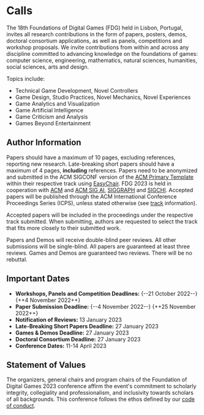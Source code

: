 # Calls

The 18th Foundations of Digital Games (FDG) held in Lisbon, Portugal, invites
all research contributions in the form of papers, posters, demos, doctoral
consortium applications, as well as panels, competitions and workshop proposals.
We invite contributions from within and across any discipline committed to
advancing knowledge on the foundations of games: computer science, engineering,
mathematics, natural sciences, humanities, social sciences, arts and design.

Topics include:

* Technical Game Development, Novel Controllers
* Game Design, Studio Practices, Novel Mechanics, Novel Experiences
* Game Analytics and Visualization
* Game Artificial Intelligence
* Game Criticism and Analysis
* Games Beyond Entertainment

## Author Information

Papers should have a maximum of 10 pages, excluding references, reporting new
research. Late-breaking short papers should have a maximum of 4 pages,
**including** references. Papers need to be anonymized and submitted in the ACM
SIGCONF version of the [ACM Primary Template] within their respective track
using [EasyChair]. FDG 2023 is held in cooperation with [ACM] and [ACM SIG AI],
[SIGGRAPH] and [SIGCHI]. Accepted papers will be published through the ACM
International Conference Proceedings Series (ICPS), unless stated otherwise (see
[track](tracks.md) information).

Accepted papers will be included in the proceedings under the respective track
submitted. When submitting, authors are requested to select the track that fits
more closely to their submitted work.

Papers and Demos will receive double-blind peer reviews. All other submissions
will be single-blind. All papers are guaranteed at least three reviews. Games
and Demos are guaranteed two reviews. There will be no rebuttal.

## Important Dates

* **Workshops, Panels and Competition Deadlines:** {--21 October 2022--} {++4 November 2022++}
* **Paper Submission Deadline:** {--4 November 2022--} {++25 November 2022++}
* **Notification of Reviews:** 13 January 2023
* **Late-Breaking Short Papers Deadline:** 27 January 2023
* **Games & Demos Deadline:** 27 January 2023
* **Doctoral Consortium Deadline:** 27 January 2023
* **Conference Dates:** 11-14 April 2023

## Statement of Values

The organizers, general chairs and program chairs of the Foundation of Digital
Games 2023 conference affirm the event's commitment to scholarly integrity,
collegiality and professionalism, and inclusivity towards scholars of all
backgrounds. This conference follows the ethos defined by our
[code of conduct](code-of-conduct.md).

[ACM Primary Template]:https://www.acm.org/publications/proceedings-template
[ACM]:https://www.acm.org/
[ACM SIG AI]:https://sigai.acm.org/
[SIGGRAPH]:https://www.siggraph.org/
[SIGCHI]:https://sigchi.org/
[EasyChair]:https://easychair.org/conferences/?conf=fdg2023

